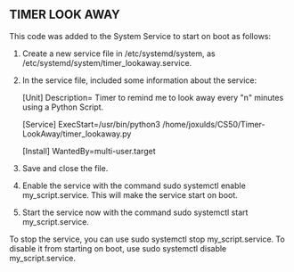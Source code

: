 ## TIMER LOOK AWAY ##

This code was added to the System Service to start on boot as follows:                                         
   1. Create a new service file in /etc/systemd/system, as /etc/systemd/system/timer_lookaway.service.
   2. In the service file, included some information about the service:
  
        [Unit]
        Description= Timer to remind me to look away every "n" minutes using a Python Script.

        [Service]
        ExecStart=/usr/bin/python3 /home/joxulds/CS50/Timer-LookAway/timer_lookaway.py

        [Install]
        WantedBy=multi-user.target

   4. Save and close the file.

   5. Enable the service with the command sudo systemctl enable my_script.service. This will make the service start on boot.

   6. Start the service now with the command sudo systemctl start my_script.service.

To stop the service, you can use sudo systemctl stop my_script.service. To disable it from starting on boot, use sudo systemctl disable my_script.service.
